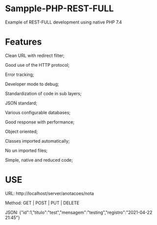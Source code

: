 # Sampple-PHP-REST-FULL
Example of REST-FULL development using native PHP 7.4

# Features
Clean URL with redirect filter;

Good use of the HTTP protocol;

Error tracking;

Developer mode to debug;

Standardization of code in sub layers;

JSON standard;

Various configurable databases;

Good response with performance;

Object oriented;

Classes imported automatically;

No un imported files; 

Simple, native and reduced code;

# USE
URL: http://localhost/server/anotacoes/nota

Method: GET | POST | PUT | DELETE

JSON: {"id":1,"titulo":"test","mensagem":"testing","registro":"2021-04-22 21:45"}
